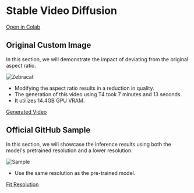 # Stable Video Diffusion

[Open in Colab](https://colab.research.google.com/drive/1QkFirU3fZY1TiIuQJa43W4XouLmZpSMn?usp=sharing)

## Original Custom Image
In this section, we will demonstrate the impact of deviating from the original aspect ratio.

![Zebracat](https://github.com/MahdiMohseni0033/SVD/assets/108568972/0d8b4dba-6182-43fc-8a10-7a73f02c6c93.png)

- Modifying the aspect ratio results in a reduction in quality.
- The generation of this video using T4 took 7 minutes and 13 seconds.
- It utilizes 14.4GB GPU VRAM.

[Generated Video](https://github.com/MahdiMohseni0033/SVD/assets/108568972/71ff0ac2-c89c-4841-870b-ed0069252d21)

## Official GitHub Sample
In this section, we will showcase the inference results using both the model's pretrained resolution and a lower resolution.

![Sample](https://github.com/MahdiMohseni0033/SVD/assets/108568972/63bee2d0-1965-45fb-90f7-b3964fc178cd)

- Use the same resolution as the pre-trained model.

[Fit Resolution](https://github.com/MahdiMohseni0033/SVD/assets/108568972/5f3e507c-6d81-4ace-b5e5-ee122003e8c0)
